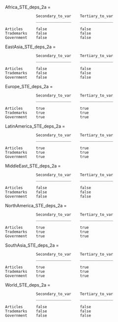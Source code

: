 Africa_STE_deps_2a = 

                  Secondary_to_var    Tertiary_to_var
                  ________________    _______________

    Articles      false               false          
    Trademarks    false               false          
    Government    false               false          


EastAsia_STE_deps_2a = 

                  Secondary_to_var    Tertiary_to_var
                  ________________    _______________

    Articles      false               false          
    Trademarks    false               false          
    Government    false               false          


Europe_STE_deps_2a = 

                  Secondary_to_var    Tertiary_to_var
                  ________________    _______________

    Articles      true                true           
    Trademarks    true                true           
    Government    true                true           


LatinAmerica_STE_deps_2a = 

                  Secondary_to_var    Tertiary_to_var
                  ________________    _______________

    Articles      true                true           
    Trademarks    true                true           
    Government    true                true           


MiddleEast_STE_deps_2a = 

                  Secondary_to_var    Tertiary_to_var
                  ________________    _______________

    Articles      false               false          
    Trademarks    false               false          
    Government    false               false          


NorthAmerica_STE_deps_2a = 

                  Secondary_to_var    Tertiary_to_var
                  ________________    _______________

    Articles      true                true           
    Trademarks    true                true           
    Government    true                true           


SouthAsia_STE_deps_2a = 

                  Secondary_to_var    Tertiary_to_var
                  ________________    _______________

    Articles      true                true           
    Trademarks    true                true           
    Government    true                true           


World_STE_deps_2a = 

                  Secondary_to_var    Tertiary_to_var
                  ________________    _______________

    Articles      false               false          
    Trademarks    false               false          
    Government    false               false          